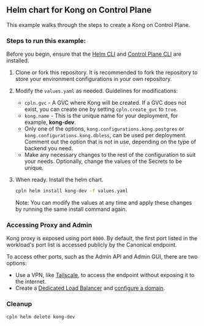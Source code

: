 ## Helm chart for Kong on Control Plane

This example walks through the steps to create a Kong on Control Plane.

### Steps to run this example:

Before you begin, ensure that the [Helm CLI](https://helm.sh/docs/intro/install/#through-package-managers) and [Control Plane CLI](https://docs.controlplane.com/reference/cli#install-npm) are installed.

1. Clone or fork this repository. It is recommended to fork the repository to store your environment configurations in your own repository.

2. Modify the `values.yaml` as needed. Guidelines for modifications:

   - `cpln.gvc` - A GVC where Kong will be created. If a GVC does not exist, you can create one by setting `cpln.create_gvc` to `true`.
   - `kong.name` - This is the unique name for your deployment, for example, **kong-dev**.
   - Only one of the options, `kong.configurations.kong.postgres` or `kong.configurations.kong.dbless`, can be used per deployment. Comment out the option that is not in use, depending on the type of backend you need.
   - Make any necessary changes to the rest of the configuration to suit your needs. Optionally, change the values of the Secrets to be unique.

3. When ready. Install the helm chart.

   ```bash
   cpln helm install kong-dev -f values.yaml
   ```

   Note: You can modify the values at any time and apply these changes by running the same install command again.


### Accessing Proxy and Admin

Kong proxy is exposed using port `8000`. By default, the first port listed in the workload's port list is accessed publicly by the Canonical endpoint.

To access other ports, such as the Admin API and Admin GUI, there are two options:
* Use a VPN, like [Tailscale](../tailscale), to access the endpoint without exposing it to the internet.
* Create a [Dedicated Load Balancer](https://docs.controlplane.com/reference/gvc#load-balancer) and [configure a domain](https://docs.controlplane.com/guides/configure-domain#configure).


### Cleanup

```bash
cpln helm delete kong-dev
```
